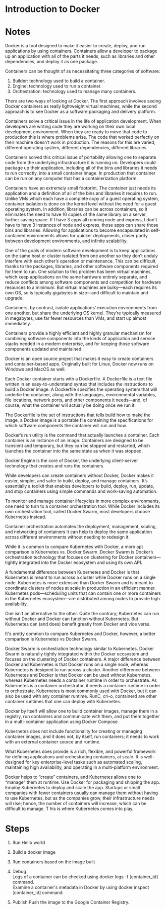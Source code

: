 # Introduction to Docker

# Notes

Docker is a tool designed to make it easier to create, deploy, and run applications by using containers.
Containers allow a developer to package up an application with all of the parts it needs, such as libraries and other dependencies, and deploy it as one package. 

Containers can be thought of as necessitating three categories of software:
1. Builder: technology used to build a container.
2. Engine: technology used to run a container.
3. Orchestration: technology used to manage many containers.

There are two ways of looking at Docker. The first approach involves seeing Docker containers as really lightweight virtual machines, 
while the second approach is to see Docker as a software packaging and delivery platform. 

Containers solve a critical issue in the life of application development. When developers are writing code they are working on their own local development environment. 
When they are ready to move that code to production this is where problems arise. The code that worked perfectly on their machine doesn’t work in production.
The reasons for this are varied; different operating system, different dependencies, different libraries. 

Containers solved this critical issue of portability allowing one to separate code from the underlying infrastructure it is running on. 
Developers could package up their application, including all of the bins and libraries it needs to run correctly, into a small container image. 
In production that container can be run on any computer that has a containerization platform.

Containers have an extremely small footprint. The container just needs its application and a definition of all of the bins and libraries it requires to run. 
Unlike VMs which each have a complete copy of a guest operating system, container isolation is done on the kernel level without the need for a guest operating system. 
In addition, libraries can be across containers, so it eliminates the need to have 10 copies of the same library on a server, further saving space. 
If I have 3 apps all running node and express, I don't have to have 3 instances of node and express, those apps can share those bins and libraries. 
Allowing for applications to become encapsulated in self-contained environments allows for quicker deployments, closer parity between development environments, and infinite scalability.

One of the goals of modern software development is to keep applications on the same host or cluster isolated from one another so they don’t unduly interfere with each other’s operation or maintenance. 
This can be difficult, thanks to the packages, libraries, and other software components required for them to run.
One solution to this problem has been virtual machines, which keep applications on the same hardware entirely separate, 
and reduce conflicts among software components and competition for hardware resources to a minimum. 
But virtual machines are bulky—each requires its own OS, so is typically gigabytes in size—and difficult to maintain and upgrade.

Containers, by contrast, isolate applications’ execution environments from one another, but share the underlying OS kernel.
They’re typically measured in megabytes, use far fewer resources than VMs, and start up almost immediately. 

Containers provide a highly efficient and highly granular mechanism for combining software components into the kinds of application and service stacks needed in a modern enterprise, and for keeping those software components updated and maintained.

Docker is an open source project that makes it easy to create containers and container-based apps. Originally built for Linux, Docker now runs on Windows and MacOS as well.

Each Docker container starts with a Dockerfile. A Dockerfile is a text file written in an easy-to-understand syntax that includes the instructions to build a Docker image.
A Dockerfile specifies the operating system that will underlie the container, along with the languages, 
environmental variables, file locations, network ports, and other components it needs—and, of course, what the container will actually be doing once we run it.

The Dockerfile is the set of instructions that tells build how to make the image, 
a Docker image is a portable file containing the specifications for which software components the container will run and how. 

Docker’s run utility is the command that actually launches a container. Each container is an instance of an image. 
Containers are designed to be transient and temporary, but they can be stopped and restarted, which launches the container into the same state as when it was stopped.

Docker Engine is the core of Docker, the underlying client-server technology that creates and runs the containers.

While developers can create containers without Docker, Docker makes it easier, simpler, and safer to build, deploy, and manage containers. 
It’s essentially a toolkit that enables developers to build, deploy, run, update, and stop containers using simple commands and work-saving automation.

To monitor and manage container lifecycles in more complex environments, one need to turn to a container orchestration tool. 
While Docker includes its own orchestration tool, called Docker Swarm, most developers choose Kubernetes instead.

Container orchestration automates the deployment, management, scaling, and networking of containers
It can help to deploy the same application across different environments without needing to redesign it.

While it is common to compare Kubernetes with Docker, a more apt comparison is Kubernetes vs. Docker Swarm. 
Docker Swarm is Docker’s orchestration technology that focuses on clustering for Docker containers—tightly integrated into the Docker ecosystem and using its own API.

A fundamental difference between Kubernetes and Docker is that Kubernetes is meant to run across a cluster while Docker runs on a single node. 
Kubernetes is more extensive than Docker Swarm and is meant to coordinate clusters of nodes at scale in production in an efficient manner. 
Kubernetes pods—scheduling units that can contain one or more containers in the Kubernetes ecosystem—are distributed among nodes to provide high availability.

One isn’t an alternative to the other. Quite the contrary; 
Kubernetes can run without Docker and Docker can function without Kubernetes. But Kubernetes can (and does) benefit greatly from Docker and vice versa.

It's pretty common to compare Kubernetes and Docker, however, a better comparison is Kubernetes vs Docker Swarm. 

Docker Swarm is orchestration technology similar to Kubernetes.
Docker Swarm is naturally tightly integrated within the Docker ecosystem and focuses on the clustering of Docker containers. 
A major difference between Docker and Kubernetes is that Docker runs on a single node, whereas Kubernetes is designed to run across a cluster. 
Another difference between Kubernetes and Docker is that Docker can be used without Kubernetes, whereas Kubernetes needs a container runtime in order to orchestrate.
As Kubernetes is a container orchestrator, it needs a container runtime in order to orchestrate. 
Kubernetes is most commonly used with Docker, but it can also be used with any container runtime. 
RunC, cri-o, containerd are other container runtimes that one can deploy with Kubernetes. 

Docker by itself will allow one to build container images, manage them in a registry, run containers and communicate with them, and put them together in a multi-container application using Docker Compose.

Kubernetes does not include functionality for creating or managing container images, and it does not, by itself, run containers; 
it needs to work with an external container source and runtime.

What Kubernetes does provide is a rich, flexible, and powerful framework for defining applications and orchestrating containers, at scale. 
It is well-designed for key enterprise-level tasks such as automated scaling, maintaining high availability, and operating in a multi-platform environment. 

Docker helps to “create” containers, and Kubernetes allows one to “manage” them at runtime. Use Docker for packaging and shipping the app. 
Employ Kubernetes to deploy and scale the app. Startups or small companies with fewer containers usually can manage them without having to use Kubernetes, 
but as the companies grow, their infrastructure needs will rise; hence, the number of containers will increase, which can be difficult to manage. T
his is where Kubernetes comes into play.

# Steps

1. Run Hello world

2. Build a docker image

3. Run containers based on the image built

4. Debug                                                                                                                                             
   Logs of a container can be checked using docker logs -f [container_id] command.                                                                                         
   Examine a container's metadata in Docker by using docker inspect [container_id] command.                                                                    
   
5. Publish
   Push the image to the Google Container Registry.
   
   
